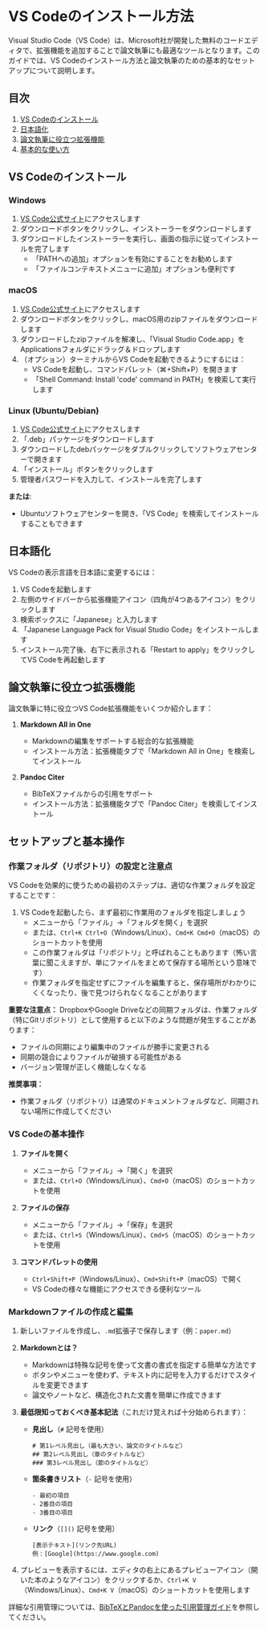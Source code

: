 # VS Codeのインストール方法

Visual Studio Code（VS Code）は、Microsoft社が開発した無料のコードエディタで、拡張機能を追加することで論文執筆にも最適なツールとなります。このガイドでは、VS Codeのインストール方法と論文執筆のための基本的なセットアップについて説明します。

## 目次

1. [VS Codeのインストール](#vs-codeのインストール)
2. [日本語化](#日本語化)
3. [論文執筆に役立つ拡張機能](#論文執筆に役立つ拡張機能)
4. [基本的な使い方](#基本的な使い方)

## VS Codeのインストール

### Windows

1. [VS Code公式サイト](https://code.visualstudio.com/)にアクセスします
2. ダウンロードボタンをクリックし、インストーラーをダウンロードします
3. ダウンロードしたインストーラーを実行し、画面の指示に従ってインストールを完了します
   - 「PATHへの追加」オプションを有効にすることをお勧めします
   - 「ファイルコンテキストメニューに追加」オプションも便利です

### macOS

1. [VS Code公式サイト](https://code.visualstudio.com/)にアクセスします
2. ダウンロードボタンをクリックし、macOS用のzipファイルをダウンロードします
3. ダウンロードしたzipファイルを解凍し、「Visual Studio Code.app」をApplicationsフォルダにドラッグ＆ドロップします
4. （オプション）ターミナルからVS Codeを起動できるようにするには：
   - VS Codeを起動し、コマンドパレット（⌘+Shift+P）を開きます
   - 「Shell Command: Install 'code' command in PATH」を検索して実行します

### Linux (Ubuntu/Debian)

1. [VS Code公式サイト](https://code.visualstudio.com/)にアクセスします
2. 「.deb」パッケージをダウンロードします
3. ダウンロードしたdebパッケージをダブルクリックしてソフトウェアセンターで開きます
4. 「インストール」ボタンをクリックします
5. 管理者パスワードを入力して、インストールを完了します

**または**:
- Ubuntuソフトウェアセンターを開き、「VS Code」を検索してインストールすることもできます

## 日本語化

VS Codeの表示言語を日本語に変更するには：

1. VS Codeを起動します
2. 左側のサイドバーから拡張機能アイコン（四角が4つあるアイコン）をクリックします
3. 検索ボックスに「Japanese」と入力します
4. 「Japanese Language Pack for Visual Studio Code」をインストールします
5. インストール完了後、右下に表示される「Restart to apply」をクリックしてVS Codeを再起動します

## 論文執筆に役立つ拡張機能

論文執筆に特に役立つVS Code拡張機能をいくつか紹介します：

1. **Markdown All in One**
   - Markdownの編集をサポートする総合的な拡張機能
   - インストール方法：拡張機能タブで「Markdown All in One」を検索してインストール

2. **Pandoc Citer**
   - BibTeXファイルからの引用をサポート
   - インストール方法：拡張機能タブで「Pandoc Citer」を検索してインストール



## セットアップと基本操作

### 作業フォルダ（リポジトリ）の設定と注意点

VS Codeを効果的に使うための最初のステップは、適切な作業フォルダを設定することです：

1. VS Codeを起動したら、まず最初に作業用のフォルダを指定しましょう
   - メニューから「ファイル」→「フォルダを開く」を選択
   - または、`Ctrl+K Ctrl+O`（Windows/Linux）、`Cmd+K Cmd+O`（macOS）のショートカットを使用
   - この作業フォルダは「リポジトリ」と呼ばれることもあります（怖い言葉に聞こえますが、単にファイルをまとめて保存する場所という意味です）
   - 作業フォルダを指定せずにファイルを編集すると、保存場所がわかりにくくなったり、後で見つけられなくなることがあります

**重要な注意点：** DropboxやGoogle Driveなどの同期フォルダは、作業フォルダ（特にGitリポジトリ）として使用すると以下のような問題が発生することがあります：
- ファイルの同期により編集中のファイルが勝手に変更される
- 同期の競合によりファイルが破損する可能性がある
- バージョン管理が正しく機能しなくなる

**推奨事項：** 
- 作業フォルダ（リポジトリ）は通常のドキュメントフォルダなど、同期されない場所に作成してください

### VS Codeの基本操作

1. **ファイルを開く**
   - メニューから「ファイル」→「開く」を選択
   - または、`Ctrl+O`（Windows/Linux）、`Cmd+O`（macOS）のショートカットを使用

2. **ファイルの保存**
   - メニューから「ファイル」→「保存」を選択
   - または、`Ctrl+S`（Windows/Linux）、`Cmd+S`（macOS）のショートカットを使用

3. **コマンドパレットの使用**
   - `Ctrl+Shift+P`（Windows/Linux）、`Cmd+Shift+P`（macOS）で開く
   - VS Codeの様々な機能にアクセスできる便利なツール

### Markdownファイルの作成と編集

1. 新しいファイルを作成し、`.md`拡張子で保存します（例：`paper.md`）

2. **Markdownとは？**
   - Markdownは特殊な記号を使って文書の書式を指定する簡単な方法です
   - ボタンやメニューを使わず、テキスト内に記号を入力するだけでスタイルを変更できます
   - 論文やノートなど、構造化された文書を簡単に作成できます

3. **最低限知っておくべき基本記法**（これだけ覚えれば十分始められます）：
   
   - **見出し**（`#` 記号を使用）
     ```
     # 第1レベル見出し（最も大きい、論文のタイトルなど）
     ## 第2レベル見出し（章のタイトルなど）
     ### 第3レベル見出し（節のタイトルなど）
     ```
   
   - **箇条書きリスト**（`-` 記号を使用）
     ```
     - 最初の項目
     - 2番目の項目
     - 3番目の項目
     ```
   
   - **リンク**（`[]()` 記号を使用）
     ```
     [表示テキスト](リンク先URL)
     例：[Google](https://www.google.com)
     ```

4. プレビューを表示するには、エディタの右上にあるプレビューアイコン（開いた本のようなアイコン）をクリックするか、`Ctrl+K V`（Windows/Linux）、`Cmd+K V`（macOS）のショートカットを使用します

詳細な引用管理については、[BibTeXとPandocを使った引用管理ガイド](citation_management.md)を参照してください。
